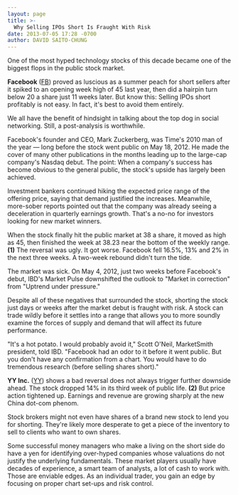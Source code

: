 ```yaml
---
layout: page
title: >-
  Why Selling IPOs Short Is Fraught With Risk
date: 2013-07-05 17:28 -0700
author: DAVID SAITO-CHUNG
---
```





One of the most hyped technology stocks of this decade became one of the biggest flops in the public stock market.


**Facebook** ([FB](https://research.investors.com/quote.aspx?symbol=FB)) proved as luscious as a summer peach for short sellers after it spiked to an opening week high of 45 last year, then did a hairpin turn below 20 a share just 11 weeks later. But know this: Selling IPOs short profitably is not easy. In fact, it's best to avoid them entirely.


We all have the benefit of hindsight in talking about the top dog in social networking. Still, a post-analysis is worthwhile.


Facebook's founder and CEO, Mark Zuckerberg, was Time's 2010 man of the year — long before the stock went public on May 18, 2012. He made the cover of many other publications in the months leading up to the large-cap company's Nasdaq debut. The point: When a company's success has become obvious to the general public, the stock's upside has largely been achieved.


Investment bankers continued hiking the expected price range of the offering price, saying that demand justified the increases. Meanwhile, more-sober reports pointed out that the company was already seeing a deceleration in quarterly earnings growth. That's a no-no for investors looking for new market winners.


When the stock finally hit the public market at 38 a share, it moved as high as 45, then finished the week at 38.23 near the bottom of the weekly range. **(1)** The reversal was ugly. It got worse. Facebook fell 16.5%, 13% and 2% in the next three weeks. A two-week rebound didn't turn the tide.


The market was sick. On May 4, 2012, just two weeks before Facebook's debut, IBD's Market Pulse downshifted the outlook to "Market in correction" from "Uptrend under pressure."


Despite all of these negatives that surrounded the stock, shorting the stock just days or weeks after the market debut is fraught with risk. A stock can trade wildly before it settles into a range that allows you to more soundly examine the forces of supply and demand that will affect its future performance.


"It's a hot potato. I would probably avoid it," Scott O'Neil, MarketSmith president, told IBD. "Facebook had an odor to it before it went public. But you don't have any confirmation from a chart. You would have to do tremendous research (before selling shares short)."


**YY Inc.** ([YY](https://research.investors.com/quote.aspx?symbol=YY)) shows a bad reversal does not always trigger further downside ahead. The stock dropped 14% in its third week of public life. **(2)** But price action tightened up. Earnings and revenue are growing sharply at the new China dot-com phenom.


Stock brokers might not even have shares of a brand new stock to lend you for shorting. They're likely more desperate to get a piece of the inventory to sell to clients who want to own shares.


Some successful money managers who make a living on the short side do have a yen for identifying over-hyped companies whose valuations do not justify the underlying fundamentals. These market players usually have decades of experience, a smart team of analysts, a lot of cash to work with. Those are enviable edges. As an individual trader, you gain an edge by focusing on proper chart set-ups and risk control.




